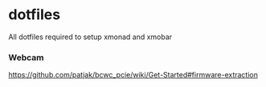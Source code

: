 # dotfiles

All dotfiles required to setup xmonad and xmobar

### Webcam

https://github.com/patjak/bcwc_pcie/wiki/Get-Started#firmware-extraction
